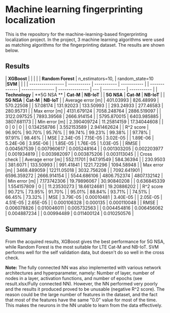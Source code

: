 # Machine learning fingerprinting localization

This is the repository for the machine-learning-based fingerprinting localization project.
In the project, 3 machine learning algorithms were used as matching algorithms for the fingerprinting dataset. The results are shown below.

## Results

| **XGBoost**         |             |             |             |  | **Random Forest** | n_estimators=10, | random_state=10 |**SVM** |             |             |
| ----------------- | ----------- | ----------- | ----------- |  | ------------- | ---------------- | --------------- | --- | ----------- | ----------- |
| **Technology**        | **5G NSA **     | **Cat-M**       | **NB-IoT**      |  | **5G NSA**        | **Cat-M**            | **NB-IoT**          |     | **5G NSA**      | **Cat-M**       | **NB-IoT** |
| Average error [m] | 401.03993   | 826.48999   | 570.22508   |  | 57.08174      | 131.92023        | 133.50993       |     | 293.24933   | 277.46583   | 280.95731 |
| Max error [m]     | 4131.679124 | 7058.248764 | 2886.519097 |  | 3122.097525   | 7893.39568       | 2666.914154     |     | 5795.870015 | 6403.985885 | 3807.681173 |
| Min error [m]     | 2.390409724 | 11.25814159 | 17.34044608 |  | 0             | 0                | 0               |     | 0.134258786 | 3.552153589 | 2.941462624 |
| R^2 score         | 96.90%      | 90.70%      | 95.76%      |  | 99.74%        | 99.23%           | 99.38%          |     | 97.78%      | 97.91%      | 98.46% |
| MSE               | 2.34E-05    | 7.15E-05    | 3.02E-05    |  | 1.89E-06      | 5.24E-06         | 3.95E-06        |     | 1.85E-05    | 1.76E-05    | 1.03E-05 |
| RMSE              | 0.004567539 | 0.007960617 | 0.005248164 |  | 0.001303205   | 0.002203977      | 0.001934819     |     | 0.003982097 | 0.003875206 | 0.003113045 |
| Cross check       |
| Average error [m] | 552.11701   | 947.91549   | 584.36394   |  | 230.9503      | 381.6071         | 133.50993       |     | 991.41841   | 1221.72296  | 1094.58948 |
| Max error [m]     | 3468.489059 | 12211.05018 | 3032.756208 |  | 7092.641901   | 6596.359272      | 2666.914154     |     | 5544.686106 | 4806.752374 | 4807.132142 |
| Min error [m]     | 7.173742306 | 19.79896067 | 30.90840208 |  | 0.636845339   | 1.554157809      | 0               |     | 11.23530273 | 18.66124681 | 19.20886202 |
| R^2 score         | 90.72%      | 73.95%      | 91.70%      |  | 95.01%        | 88.84%           | 93.71%          |     | 74.51%      | 66.45%      | 73.32% |
| MSE               | 3.79E-05    | 0.00010481  | 3.40E-05    |  | 2.05E-05      | 4.51E-05         | 2.65E-05        |     | 0.000106328 | 0.000135    | 0.000110048 |
| RMSE              | 0.006078826 | 0.010046011 | 0.005732563 |  | 0.004454816   | 0.006456062      | 0.004887234     |     | 0.00994489  | 0.011400124 | 0.010250576 |


## Summary
From the acquired results, XGBoost gives the best performance for 5G NSA, while Random Forest is the most suitable for LTE Cat-M and NB-IoT. SVM performs well for the self validation data, but doesn't do so well in the cross check.

**Note:** The fully connected NN was also implemented with various network architectures and hyperparameter, namely: Number of layer, number of nodes in a layer, activation functions, and number of epochs (see result.xlsx/Fully connected NN). However, the NN performed very poorly and the results it produced proved to be unusable (negative R^2 score). The reason could be the large number of features in the dataset, and the fact that most of the features have the same "0.0" value for most of the time. This makes the neurons in the NN unable to learn from the data effectively.
